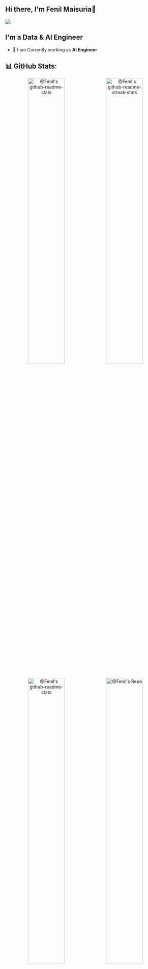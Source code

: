 ## Hi there, I'm Fenil Maisuria👋
  ![](https://komarev.com/ghpvc/?username=fenilmaisuria&style=flat-square)
  
## I'm a Data & AI Engineer
  * 🔭 I am Currently working as **AI Engineer**

## 📊 GitHub Stats:
<p align="center">
  <a href="https://github.com/fenilmaisuria?tab=repositories"><img src="https://github-readme-stats.vercel.app/api?username=fenilmaisuria&theme=gotham&show_icons=true&rank_icon=github&count_private=true&hide_border=true&role=OWNER,ORGANIZATION_MEMBER,COLLABORATOR"  width="48%" alt="@Fenil's github-readme-stats"/></a>
  <a href="https://github.com/fenilmaisuria?tab=stars"><img src="https://github-readme-streak-stats.herokuapp.com?user=fenilmaisuria&theme=gotham&hide_border=true&date_format=M%20j%5B%2C%20Y%5D"  width="48%" alt="@Fenil's github-readme-streak-stats"/></a>
</p>

<p align="center">
<a href="https://github.com/fenilmaisuria?tab=repositories"><img src="https://github-readme-stats.vercel.app/api/top-langs/?username=fenilmaisuria&layout=compact&theme=gotham&hide_border=true"  width="48%" alt="@Fenil's github-readme-stats"/></a>
<a href="https://github.com/fenilmaisuria?tab=repositories"><img src="https://github-readme-stats.vercel.app/api/pin/?username=fenilmaisuria&repo=fenilmaisuria&layout=compact&theme=gotham&hide_border=true"  width="48%" alt="@Fenil's Repo"/></a>
</p>
  
![github-contribution-grid-snake](https://user-images.githubusercontent.com/89845641/218791674-c52db856-24d2-429f-8867-170c365730d1.svg)


 ### Languages and Tools:
![C#](https://img.shields.io/badge/c%23-%23239120.svg?style=for-the-badge&logo=c-sharp&logoColor=white)
![.Net](https://img.shields.io/badge/.NET-5C2D91?style=for-the-badge&logo=.net&logoColor=white)
![Python](https://img.shields.io/badge/python-3670A0?style=for-the-badge&logo=python&logoColor=ffdd54)
![HTML5](https://img.shields.io/badge/html5-%23E34F26.svg?style=for-the-badge&logo=html5&logoColor=white)
![CSS3](https://img.shields.io/badge/css3-%231572B6.svg?style=for-the-badge&logo=css3&logoColor=white)
![Java](https://img.shields.io/badge/java-%23ED8B00.svg?style=for-the-badge&logo=java&logoColor=white)
![JavaScript](https://img.shields.io/badge/javascript-%23323330.svg?style=for-the-badge&logo=javascript&logoColor=%23F7DF1E)
![PHP](https://img.shields.io/badge/php-%23777BB4.svg?style=for-the-badge&logo=php&logoColor=white)
![Laravel](https://img.shields.io/badge/laravel-%23FF2D20.svg?style=for-the-badge&logo=laravel&logoColor=white)
![Symfony](https://img.shields.io/badge/symfony-%23000000.svg?style=for-the-badge&logo=symfony&logoColor=white)
![MySQL](https://img.shields.io/badge/mysql-%2300f.svg?style=for-the-badge&logo=mysql&logoColor=white)
![Ruby](https://img.shields.io/badge/ruby-%23CC342D.svg?style=for-the-badge&logo=ruby&logoColor=white)
![Bootstrap](https://img.shields.io/badge/bootstrap-%23563D7C.svg?style=for-the-badge&logo=bootstrap&logoColor=white)
![Django](https://img.shields.io/badge/django-%23092E20.svg?style=for-the-badge&logo=django&logoColor=white)
![React](https://img.shields.io/badge/react-%2320232a.svg?style=for-the-badge&logo=react&logoColor=%2361DAFB)
![Spring](https://img.shields.io/badge/spring-%236DB33F.svg?style=for-the-badge&logo=spring&logoColor=white)


## 🏆 GitHub Trophies
![](https://github-profile-trophy.vercel.app/?username=fenilmaisuria&theme=onedark&no-frame=false&no-bg=true&margin-w=4)

## 🤗 Let's Connect!
<a href="https://twitter.com/fenilmaisuria" target="_blank"><img alt="Twitter" src="https://img.shields.io/badge/twitter-%231DA1F2.svg?&style=for-the-badge&logo=twitter&logoColor=white" /></a>
<a href="https://www.linkedin.com/in/fenilmaisuria" target="_blank"><img alt="LinkedIn" src="https://img.shields.io/badge/linkedin-%230077B5.svg?&style=for-the-badge&logo=linkedin&logoColor=white" /></a>



***Thanks for visiting my profile.***




